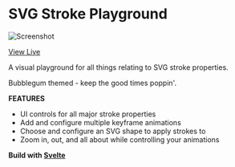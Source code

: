 # SVG Stroke Playground

![Screenshot](https://user-images.githubusercontent.com/39874506/109052962-1e64d100-76d4-11eb-98b5-79ba6a10b137.png)

[View Live](https://miles-crighton.github.io/svg-stroke-playground/)

A visual playground for all things relating to SVG stroke properties.

Bubblegum themed - keep the good times poppin'.

**FEATURES**

- UI controls for all major stroke properties
- Add and configure multiple keyframe animations
- Choose and configure an SVG shape to apply strokes to
- Zoom in, out, and all about while controlling your animations

**Build with [Svelte](https://svelte.dev/)**
